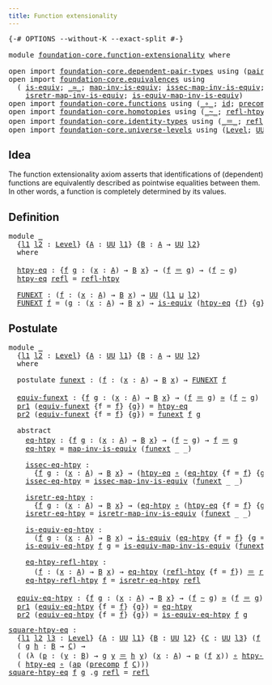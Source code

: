 ```yaml
---
title: Function extensionality
---
```


<pre class="Agda"><a id="49" class="Symbol">{-#</a> <a id="53" class="Keyword">OPTIONS</a> <a id="61" class="Pragma">--without-K</a> <a id="73" class="Pragma">--exact-split</a> <a id="87" class="Symbol">#-}</a>

<a id="92" class="Keyword">module</a> <a id="99" href="foundation-core.function-extensionality.html" class="Module">foundation-core.function-extensionality</a> <a id="139" class="Keyword">where</a>

<a id="146" class="Keyword">open</a> <a id="151" class="Keyword">import</a> <a id="158" href="foundation-core.dependent-pair-types.html" class="Module">foundation-core.dependent-pair-types</a> <a id="195" class="Keyword">using</a> <a id="201" class="Symbol">(</a><a id="202" href="foundation-core.dependent-pair-types.html#588" class="InductiveConstructor">pair</a><a id="206" class="Symbol">;</a> <a id="208" href="foundation-core.dependent-pair-types.html#605" class="Field">pr1</a><a id="211" class="Symbol">;</a> <a id="213" href="foundation-core.dependent-pair-types.html#617" class="Field">pr2</a><a id="216" class="Symbol">)</a>
<a id="218" class="Keyword">open</a> <a id="223" class="Keyword">import</a> <a id="230" href="foundation-core.equivalences.html" class="Module">foundation-core.equivalences</a> <a id="259" class="Keyword">using</a>
  <a id="267" class="Symbol">(</a> <a id="269" href="foundation-core.equivalences.html#1556" class="Function">is-equiv</a><a id="277" class="Symbol">;</a> <a id="279" href="foundation-core.equivalences.html#1621" class="Function Operator">_≃_</a><a id="282" class="Symbol">;</a> <a id="284" href="foundation-core.equivalences.html#4187" class="Function">map-inv-is-equiv</a><a id="300" class="Symbol">;</a> <a id="302" href="foundation-core.equivalences.html#4265" class="Function">issec-map-inv-is-equiv</a><a id="324" class="Symbol">;</a>
    <a id="330" href="foundation-core.equivalences.html#4395" class="Function">isretr-map-inv-is-equiv</a><a id="353" class="Symbol">;</a> <a id="355" href="foundation-core.equivalences.html#4720" class="Function">is-equiv-map-inv-is-equiv</a><a id="380" class="Symbol">)</a>
<a id="382" class="Keyword">open</a> <a id="387" class="Keyword">import</a> <a id="394" href="foundation-core.functions.html" class="Module">foundation-core.functions</a> <a id="420" class="Keyword">using</a> <a id="426" class="Symbol">(</a><a id="427" href="foundation-core.functions.html#420" class="Function Operator">_∘_</a><a id="430" class="Symbol">;</a> <a id="432" href="foundation-core.functions.html#322" class="Function">id</a><a id="434" class="Symbol">;</a> <a id="436" href="foundation-core.functions.html#938" class="Function">precomp</a><a id="443" class="Symbol">)</a>
<a id="445" class="Keyword">open</a> <a id="450" class="Keyword">import</a> <a id="457" href="foundation-core.homotopies.html" class="Module">foundation-core.homotopies</a> <a id="484" class="Keyword">using</a> <a id="490" class="Symbol">(</a><a id="491" href="foundation-core.homotopies.html#1249" class="Function Operator">_~_</a><a id="494" class="Symbol">;</a> <a id="496" href="foundation-core.homotopies.html#1368" class="Function">refl-htpy</a><a id="505" class="Symbol">)</a>
<a id="507" class="Keyword">open</a> <a id="512" class="Keyword">import</a> <a id="519" href="foundation-core.identity-types.html" class="Module">foundation-core.identity-types</a> <a id="550" class="Keyword">using</a> <a id="556" class="Symbol">(</a><a id="557" href="foundation-core.identity-types.html#1865" class="Function Operator">_＝_</a><a id="560" class="Symbol">;</a> <a id="562" href="foundation-core.identity-types.html#1820" class="InductiveConstructor">refl</a><a id="566" class="Symbol">;</a> <a id="568" href="foundation-core.identity-types.html#4003" class="Function">ap</a><a id="570" class="Symbol">)</a>
<a id="572" class="Keyword">open</a> <a id="577" class="Keyword">import</a> <a id="584" href="foundation-core.universe-levels.html" class="Module">foundation-core.universe-levels</a> <a id="616" class="Keyword">using</a> <a id="622" class="Symbol">(</a><a id="623" href="Agda.Primitive.html#597" class="Postulate">Level</a><a id="628" class="Symbol">;</a> <a id="630" href="foundation-core.universe-levels.html#235" class="Primitive">UU</a><a id="632" class="Symbol">;</a> <a id="634" href="Agda.Primitive.html#810" class="Primitive Operator">_⊔_</a><a id="637" class="Symbol">)</a>
</pre>
## Idea

The function extensionality axiom asserts that identifications of (dependent) functions are equivalently described as pointwise equalities between them. In other words, a function is completely determined by its values.

## Definition

<pre class="Agda"><a id="897" class="Keyword">module</a> <a id="904" href="foundation-core.function-extensionality.html#904" class="Module">_</a>
  <a id="908" class="Symbol">{</a><a id="909" href="foundation-core.function-extensionality.html#909" class="Bound">l1</a> <a id="912" href="foundation-core.function-extensionality.html#912" class="Bound">l2</a> <a id="915" class="Symbol">:</a> <a id="917" href="Agda.Primitive.html#597" class="Postulate">Level</a><a id="922" class="Symbol">}</a> <a id="924" class="Symbol">{</a><a id="925" href="foundation-core.function-extensionality.html#925" class="Bound">A</a> <a id="927" class="Symbol">:</a> <a id="929" href="foundation-core.universe-levels.html#235" class="Primitive">UU</a> <a id="932" href="foundation-core.function-extensionality.html#909" class="Bound">l1</a><a id="934" class="Symbol">}</a> <a id="936" class="Symbol">{</a><a id="937" href="foundation-core.function-extensionality.html#937" class="Bound">B</a> <a id="939" class="Symbol">:</a> <a id="941" href="foundation-core.function-extensionality.html#925" class="Bound">A</a> <a id="943" class="Symbol">→</a> <a id="945" href="foundation-core.universe-levels.html#235" class="Primitive">UU</a> <a id="948" href="foundation-core.function-extensionality.html#912" class="Bound">l2</a><a id="950" class="Symbol">}</a>
  <a id="954" class="Keyword">where</a>
  
  <a id="965" href="foundation-core.function-extensionality.html#965" class="Function">htpy-eq</a> <a id="973" class="Symbol">:</a> <a id="975" class="Symbol">{</a><a id="976" href="foundation-core.function-extensionality.html#976" class="Bound">f</a> <a id="978" href="foundation-core.function-extensionality.html#978" class="Bound">g</a> <a id="980" class="Symbol">:</a> <a id="982" class="Symbol">(</a><a id="983" href="foundation-core.function-extensionality.html#983" class="Bound">x</a> <a id="985" class="Symbol">:</a> <a id="987" href="foundation-core.function-extensionality.html#925" class="Bound">A</a><a id="988" class="Symbol">)</a> <a id="990" class="Symbol">→</a> <a id="992" href="foundation-core.function-extensionality.html#937" class="Bound">B</a> <a id="994" href="foundation-core.function-extensionality.html#983" class="Bound">x</a><a id="995" class="Symbol">}</a> <a id="997" class="Symbol">→</a> <a id="999" class="Symbol">(</a><a id="1000" href="foundation-core.function-extensionality.html#976" class="Bound">f</a> <a id="1002" href="foundation-core.identity-types.html#1865" class="Function Operator">＝</a> <a id="1004" href="foundation-core.function-extensionality.html#978" class="Bound">g</a><a id="1005" class="Symbol">)</a> <a id="1007" class="Symbol">→</a> <a id="1009" class="Symbol">(</a><a id="1010" href="foundation-core.function-extensionality.html#976" class="Bound">f</a> <a id="1012" href="foundation-core.homotopies.html#1249" class="Function Operator">~</a> <a id="1014" href="foundation-core.function-extensionality.html#978" class="Bound">g</a><a id="1015" class="Symbol">)</a>
  <a id="1019" href="foundation-core.function-extensionality.html#965" class="Function">htpy-eq</a> <a id="1027" href="foundation-core.identity-types.html#1820" class="InductiveConstructor">refl</a> <a id="1032" class="Symbol">=</a> <a id="1034" href="foundation-core.homotopies.html#1368" class="Function">refl-htpy</a>

  <a id="1047" href="foundation-core.function-extensionality.html#1047" class="Function">FUNEXT</a> <a id="1054" class="Symbol">:</a> <a id="1056" class="Symbol">(</a><a id="1057" href="foundation-core.function-extensionality.html#1057" class="Bound">f</a> <a id="1059" class="Symbol">:</a> <a id="1061" class="Symbol">(</a><a id="1062" href="foundation-core.function-extensionality.html#1062" class="Bound">x</a> <a id="1064" class="Symbol">:</a> <a id="1066" href="foundation-core.function-extensionality.html#925" class="Bound">A</a><a id="1067" class="Symbol">)</a> <a id="1069" class="Symbol">→</a> <a id="1071" href="foundation-core.function-extensionality.html#937" class="Bound">B</a> <a id="1073" href="foundation-core.function-extensionality.html#1062" class="Bound">x</a><a id="1074" class="Symbol">)</a> <a id="1076" class="Symbol">→</a> <a id="1078" href="foundation-core.universe-levels.html#235" class="Primitive">UU</a> <a id="1081" class="Symbol">(</a><a id="1082" href="foundation-core.function-extensionality.html#909" class="Bound">l1</a> <a id="1085" href="Agda.Primitive.html#810" class="Primitive Operator">⊔</a> <a id="1087" href="foundation-core.function-extensionality.html#912" class="Bound">l2</a><a id="1089" class="Symbol">)</a>
  <a id="1093" href="foundation-core.function-extensionality.html#1047" class="Function">FUNEXT</a> <a id="1100" href="foundation-core.function-extensionality.html#1100" class="Bound">f</a> <a id="1102" class="Symbol">=</a> <a id="1104" class="Symbol">(</a><a id="1105" href="foundation-core.function-extensionality.html#1105" class="Bound">g</a> <a id="1107" class="Symbol">:</a> <a id="1109" class="Symbol">(</a><a id="1110" href="foundation-core.function-extensionality.html#1110" class="Bound">x</a> <a id="1112" class="Symbol">:</a> <a id="1114" href="foundation-core.function-extensionality.html#925" class="Bound">A</a><a id="1115" class="Symbol">)</a> <a id="1117" class="Symbol">→</a> <a id="1119" href="foundation-core.function-extensionality.html#937" class="Bound">B</a> <a id="1121" href="foundation-core.function-extensionality.html#1110" class="Bound">x</a><a id="1122" class="Symbol">)</a> <a id="1124" class="Symbol">→</a> <a id="1126" href="foundation-core.equivalences.html#1556" class="Function">is-equiv</a> <a id="1135" class="Symbol">(</a><a id="1136" href="foundation-core.function-extensionality.html#965" class="Function">htpy-eq</a> <a id="1144" class="Symbol">{</a><a id="1145" href="foundation-core.function-extensionality.html#1100" class="Bound">f</a><a id="1146" class="Symbol">}</a> <a id="1148" class="Symbol">{</a><a id="1149" href="foundation-core.function-extensionality.html#1105" class="Bound">g</a><a id="1150" class="Symbol">})</a>
</pre>
## Postulate

<pre class="Agda"><a id="1180" class="Keyword">module</a> <a id="1187" href="foundation-core.function-extensionality.html#1187" class="Module">_</a>
  <a id="1191" class="Symbol">{</a><a id="1192" href="foundation-core.function-extensionality.html#1192" class="Bound">l1</a> <a id="1195" href="foundation-core.function-extensionality.html#1195" class="Bound">l2</a> <a id="1198" class="Symbol">:</a> <a id="1200" href="Agda.Primitive.html#597" class="Postulate">Level</a><a id="1205" class="Symbol">}</a> <a id="1207" class="Symbol">{</a><a id="1208" href="foundation-core.function-extensionality.html#1208" class="Bound">A</a> <a id="1210" class="Symbol">:</a> <a id="1212" href="foundation-core.universe-levels.html#235" class="Primitive">UU</a> <a id="1215" href="foundation-core.function-extensionality.html#1192" class="Bound">l1</a><a id="1217" class="Symbol">}</a> <a id="1219" class="Symbol">{</a><a id="1220" href="foundation-core.function-extensionality.html#1220" class="Bound">B</a> <a id="1222" class="Symbol">:</a> <a id="1224" href="foundation-core.function-extensionality.html#1208" class="Bound">A</a> <a id="1226" class="Symbol">→</a> <a id="1228" href="foundation-core.universe-levels.html#235" class="Primitive">UU</a> <a id="1231" href="foundation-core.function-extensionality.html#1195" class="Bound">l2</a><a id="1233" class="Symbol">}</a>
  <a id="1237" class="Keyword">where</a>
  
  <a id="1248" class="Keyword">postulate</a> <a id="1258" href="foundation-core.function-extensionality.html#1258" class="Postulate">funext</a> <a id="1265" class="Symbol">:</a> <a id="1267" class="Symbol">(</a><a id="1268" href="foundation-core.function-extensionality.html#1268" class="Bound">f</a> <a id="1270" class="Symbol">:</a> <a id="1272" class="Symbol">(</a><a id="1273" href="foundation-core.function-extensionality.html#1273" class="Bound">x</a> <a id="1275" class="Symbol">:</a> <a id="1277" href="foundation-core.function-extensionality.html#1208" class="Bound">A</a><a id="1278" class="Symbol">)</a> <a id="1280" class="Symbol">→</a> <a id="1282" href="foundation-core.function-extensionality.html#1220" class="Bound">B</a> <a id="1284" href="foundation-core.function-extensionality.html#1273" class="Bound">x</a><a id="1285" class="Symbol">)</a> <a id="1287" class="Symbol">→</a> <a id="1289" href="foundation-core.function-extensionality.html#1047" class="Function">FUNEXT</a> <a id="1296" href="foundation-core.function-extensionality.html#1268" class="Bound">f</a>

  <a id="1301" href="foundation-core.function-extensionality.html#1301" class="Function">equiv-funext</a> <a id="1314" class="Symbol">:</a> <a id="1316" class="Symbol">{</a><a id="1317" href="foundation-core.function-extensionality.html#1317" class="Bound">f</a> <a id="1319" href="foundation-core.function-extensionality.html#1319" class="Bound">g</a> <a id="1321" class="Symbol">:</a> <a id="1323" class="Symbol">(</a><a id="1324" href="foundation-core.function-extensionality.html#1324" class="Bound">x</a> <a id="1326" class="Symbol">:</a> <a id="1328" href="foundation-core.function-extensionality.html#1208" class="Bound">A</a><a id="1329" class="Symbol">)</a> <a id="1331" class="Symbol">→</a> <a id="1333" href="foundation-core.function-extensionality.html#1220" class="Bound">B</a> <a id="1335" href="foundation-core.function-extensionality.html#1324" class="Bound">x</a><a id="1336" class="Symbol">}</a> <a id="1338" class="Symbol">→</a> <a id="1340" class="Symbol">(</a><a id="1341" href="foundation-core.function-extensionality.html#1317" class="Bound">f</a> <a id="1343" href="foundation-core.identity-types.html#1865" class="Function Operator">＝</a> <a id="1345" href="foundation-core.function-extensionality.html#1319" class="Bound">g</a><a id="1346" class="Symbol">)</a> <a id="1348" href="foundation-core.equivalences.html#1621" class="Function Operator">≃</a> <a id="1350" class="Symbol">(</a><a id="1351" href="foundation-core.function-extensionality.html#1317" class="Bound">f</a> <a id="1353" href="foundation-core.homotopies.html#1249" class="Function Operator">~</a> <a id="1355" href="foundation-core.function-extensionality.html#1319" class="Bound">g</a><a id="1356" class="Symbol">)</a>
  <a id="1360" href="foundation-core.dependent-pair-types.html#605" class="Field">pr1</a> <a id="1364" class="Symbol">(</a><a id="1365" href="foundation-core.function-extensionality.html#1301" class="Function">equiv-funext</a> <a id="1378" class="Symbol">{</a><a id="1379" class="Argument">f</a> <a id="1381" class="Symbol">=</a> <a id="1383" href="foundation-core.function-extensionality.html#1383" class="Bound">f</a><a id="1384" class="Symbol">}</a> <a id="1386" class="Symbol">{</a><a id="1387" href="foundation-core.function-extensionality.html#1387" class="Bound">g</a><a id="1388" class="Symbol">})</a> <a id="1391" class="Symbol">=</a> <a id="1393" href="foundation-core.function-extensionality.html#965" class="Function">htpy-eq</a>
  <a id="1403" href="foundation-core.dependent-pair-types.html#617" class="Field">pr2</a> <a id="1407" class="Symbol">(</a><a id="1408" href="foundation-core.function-extensionality.html#1301" class="Function">equiv-funext</a> <a id="1421" class="Symbol">{</a><a id="1422" class="Argument">f</a> <a id="1424" class="Symbol">=</a> <a id="1426" href="foundation-core.function-extensionality.html#1426" class="Bound">f</a><a id="1427" class="Symbol">}</a> <a id="1429" class="Symbol">{</a><a id="1430" href="foundation-core.function-extensionality.html#1430" class="Bound">g</a><a id="1431" class="Symbol">})</a> <a id="1434" class="Symbol">=</a> <a id="1436" href="foundation-core.function-extensionality.html#1258" class="Postulate">funext</a> <a id="1443" href="foundation-core.function-extensionality.html#1426" class="Bound">f</a> <a id="1445" href="foundation-core.function-extensionality.html#1430" class="Bound">g</a>

  <a id="1450" class="Keyword">abstract</a>
    <a id="1463" href="foundation-core.function-extensionality.html#1463" class="Function">eq-htpy</a> <a id="1471" class="Symbol">:</a> <a id="1473" class="Symbol">{</a><a id="1474" href="foundation-core.function-extensionality.html#1474" class="Bound">f</a> <a id="1476" href="foundation-core.function-extensionality.html#1476" class="Bound">g</a> <a id="1478" class="Symbol">:</a> <a id="1480" class="Symbol">(</a><a id="1481" href="foundation-core.function-extensionality.html#1481" class="Bound">x</a> <a id="1483" class="Symbol">:</a> <a id="1485" href="foundation-core.function-extensionality.html#1208" class="Bound">A</a><a id="1486" class="Symbol">)</a> <a id="1488" class="Symbol">→</a> <a id="1490" href="foundation-core.function-extensionality.html#1220" class="Bound">B</a> <a id="1492" href="foundation-core.function-extensionality.html#1481" class="Bound">x</a><a id="1493" class="Symbol">}</a> <a id="1495" class="Symbol">→</a> <a id="1497" class="Symbol">(</a><a id="1498" href="foundation-core.function-extensionality.html#1474" class="Bound">f</a> <a id="1500" href="foundation-core.homotopies.html#1249" class="Function Operator">~</a> <a id="1502" href="foundation-core.function-extensionality.html#1476" class="Bound">g</a><a id="1503" class="Symbol">)</a> <a id="1505" class="Symbol">→</a> <a id="1507" href="foundation-core.function-extensionality.html#1474" class="Bound">f</a> <a id="1509" href="foundation-core.identity-types.html#1865" class="Function Operator">＝</a> <a id="1511" href="foundation-core.function-extensionality.html#1476" class="Bound">g</a>
    <a id="1517" href="foundation-core.function-extensionality.html#1463" class="Function">eq-htpy</a> <a id="1525" class="Symbol">=</a> <a id="1527" href="foundation-core.equivalences.html#4187" class="Function">map-inv-is-equiv</a> <a id="1544" class="Symbol">(</a><a id="1545" href="foundation-core.function-extensionality.html#1258" class="Postulate">funext</a> <a id="1552" class="Symbol">_</a> <a id="1554" class="Symbol">_)</a>
  
    <a id="1564" href="foundation-core.function-extensionality.html#1564" class="Function">issec-eq-htpy</a> <a id="1578" class="Symbol">:</a>
      <a id="1586" class="Symbol">{</a><a id="1587" href="foundation-core.function-extensionality.html#1587" class="Bound">f</a> <a id="1589" href="foundation-core.function-extensionality.html#1589" class="Bound">g</a> <a id="1591" class="Symbol">:</a> <a id="1593" class="Symbol">(</a><a id="1594" href="foundation-core.function-extensionality.html#1594" class="Bound">x</a> <a id="1596" class="Symbol">:</a> <a id="1598" href="foundation-core.function-extensionality.html#1208" class="Bound">A</a><a id="1599" class="Symbol">)</a> <a id="1601" class="Symbol">→</a> <a id="1603" href="foundation-core.function-extensionality.html#1220" class="Bound">B</a> <a id="1605" href="foundation-core.function-extensionality.html#1594" class="Bound">x</a><a id="1606" class="Symbol">}</a> <a id="1608" class="Symbol">→</a> <a id="1610" class="Symbol">(</a><a id="1611" href="foundation-core.function-extensionality.html#965" class="Function">htpy-eq</a> <a id="1619" href="foundation-core.functions.html#420" class="Function Operator">∘</a> <a id="1621" class="Symbol">(</a><a id="1622" href="foundation-core.function-extensionality.html#1463" class="Function">eq-htpy</a> <a id="1630" class="Symbol">{</a><a id="1631" class="Argument">f</a> <a id="1633" class="Symbol">=</a> <a id="1635" href="foundation-core.function-extensionality.html#1587" class="Bound">f</a><a id="1636" class="Symbol">}</a> <a id="1638" class="Symbol">{</a><a id="1639" class="Argument">g</a> <a id="1641" class="Symbol">=</a> <a id="1643" href="foundation-core.function-extensionality.html#1589" class="Bound">g</a><a id="1644" class="Symbol">}))</a> <a id="1648" href="foundation-core.homotopies.html#1249" class="Function Operator">~</a> <a id="1650" href="foundation-core.functions.html#322" class="Function">id</a>
    <a id="1657" href="foundation-core.function-extensionality.html#1564" class="Function">issec-eq-htpy</a> <a id="1671" class="Symbol">=</a> <a id="1673" href="foundation-core.equivalences.html#4265" class="Function">issec-map-inv-is-equiv</a> <a id="1696" class="Symbol">(</a><a id="1697" href="foundation-core.function-extensionality.html#1258" class="Postulate">funext</a> <a id="1704" class="Symbol">_</a> <a id="1706" class="Symbol">_)</a>
  
    <a id="1716" href="foundation-core.function-extensionality.html#1716" class="Function">isretr-eq-htpy</a> <a id="1731" class="Symbol">:</a>
      <a id="1739" class="Symbol">{</a><a id="1740" href="foundation-core.function-extensionality.html#1740" class="Bound">f</a> <a id="1742" href="foundation-core.function-extensionality.html#1742" class="Bound">g</a> <a id="1744" class="Symbol">:</a> <a id="1746" class="Symbol">(</a><a id="1747" href="foundation-core.function-extensionality.html#1747" class="Bound">x</a> <a id="1749" class="Symbol">:</a> <a id="1751" href="foundation-core.function-extensionality.html#1208" class="Bound">A</a><a id="1752" class="Symbol">)</a> <a id="1754" class="Symbol">→</a> <a id="1756" href="foundation-core.function-extensionality.html#1220" class="Bound">B</a> <a id="1758" href="foundation-core.function-extensionality.html#1747" class="Bound">x</a><a id="1759" class="Symbol">}</a> <a id="1761" class="Symbol">→</a> <a id="1763" class="Symbol">(</a><a id="1764" href="foundation-core.function-extensionality.html#1463" class="Function">eq-htpy</a> <a id="1772" href="foundation-core.functions.html#420" class="Function Operator">∘</a> <a id="1774" class="Symbol">(</a><a id="1775" href="foundation-core.function-extensionality.html#965" class="Function">htpy-eq</a> <a id="1783" class="Symbol">{</a><a id="1784" class="Argument">f</a> <a id="1786" class="Symbol">=</a> <a id="1788" href="foundation-core.function-extensionality.html#1740" class="Bound">f</a><a id="1789" class="Symbol">}</a> <a id="1791" class="Symbol">{</a><a id="1792" class="Argument">g</a> <a id="1794" class="Symbol">=</a> <a id="1796" href="foundation-core.function-extensionality.html#1742" class="Bound">g</a><a id="1797" class="Symbol">}))</a> <a id="1801" href="foundation-core.homotopies.html#1249" class="Function Operator">~</a> <a id="1803" href="foundation-core.functions.html#322" class="Function">id</a>
    <a id="1810" href="foundation-core.function-extensionality.html#1716" class="Function">isretr-eq-htpy</a> <a id="1825" class="Symbol">=</a> <a id="1827" href="foundation-core.equivalences.html#4395" class="Function">isretr-map-inv-is-equiv</a> <a id="1851" class="Symbol">(</a><a id="1852" href="foundation-core.function-extensionality.html#1258" class="Postulate">funext</a> <a id="1859" class="Symbol">_</a> <a id="1861" class="Symbol">_)</a>

    <a id="1869" href="foundation-core.function-extensionality.html#1869" class="Function">is-equiv-eq-htpy</a> <a id="1886" class="Symbol">:</a>
      <a id="1894" class="Symbol">(</a><a id="1895" href="foundation-core.function-extensionality.html#1895" class="Bound">f</a> <a id="1897" href="foundation-core.function-extensionality.html#1897" class="Bound">g</a> <a id="1899" class="Symbol">:</a> <a id="1901" class="Symbol">(</a><a id="1902" href="foundation-core.function-extensionality.html#1902" class="Bound">x</a> <a id="1904" class="Symbol">:</a> <a id="1906" href="foundation-core.function-extensionality.html#1208" class="Bound">A</a><a id="1907" class="Symbol">)</a> <a id="1909" class="Symbol">→</a> <a id="1911" href="foundation-core.function-extensionality.html#1220" class="Bound">B</a> <a id="1913" href="foundation-core.function-extensionality.html#1902" class="Bound">x</a><a id="1914" class="Symbol">)</a> <a id="1916" class="Symbol">→</a> <a id="1918" href="foundation-core.equivalences.html#1556" class="Function">is-equiv</a> <a id="1927" class="Symbol">(</a><a id="1928" href="foundation-core.function-extensionality.html#1463" class="Function">eq-htpy</a> <a id="1936" class="Symbol">{</a><a id="1937" class="Argument">f</a> <a id="1939" class="Symbol">=</a> <a id="1941" href="foundation-core.function-extensionality.html#1895" class="Bound">f</a><a id="1942" class="Symbol">}</a> <a id="1944" class="Symbol">{</a><a id="1945" class="Argument">g</a> <a id="1947" class="Symbol">=</a> <a id="1949" href="foundation-core.function-extensionality.html#1897" class="Bound">g</a><a id="1950" class="Symbol">})</a>
    <a id="1957" href="foundation-core.function-extensionality.html#1869" class="Function">is-equiv-eq-htpy</a> <a id="1974" href="foundation-core.function-extensionality.html#1974" class="Bound">f</a> <a id="1976" href="foundation-core.function-extensionality.html#1976" class="Bound">g</a> <a id="1978" class="Symbol">=</a> <a id="1980" href="foundation-core.equivalences.html#4720" class="Function">is-equiv-map-inv-is-equiv</a> <a id="2006" class="Symbol">(</a><a id="2007" href="foundation-core.function-extensionality.html#1258" class="Postulate">funext</a> <a id="2014" class="Symbol">_</a> <a id="2016" class="Symbol">_)</a>

    <a id="2024" href="foundation-core.function-extensionality.html#2024" class="Function">eq-htpy-refl-htpy</a> <a id="2042" class="Symbol">:</a>
      <a id="2050" class="Symbol">(</a><a id="2051" href="foundation-core.function-extensionality.html#2051" class="Bound">f</a> <a id="2053" class="Symbol">:</a> <a id="2055" class="Symbol">(</a><a id="2056" href="foundation-core.function-extensionality.html#2056" class="Bound">x</a> <a id="2058" class="Symbol">:</a> <a id="2060" href="foundation-core.function-extensionality.html#1208" class="Bound">A</a><a id="2061" class="Symbol">)</a> <a id="2063" class="Symbol">→</a> <a id="2065" href="foundation-core.function-extensionality.html#1220" class="Bound">B</a> <a id="2067" href="foundation-core.function-extensionality.html#2056" class="Bound">x</a><a id="2068" class="Symbol">)</a> <a id="2070" class="Symbol">→</a> <a id="2072" href="foundation-core.function-extensionality.html#1463" class="Function">eq-htpy</a> <a id="2080" class="Symbol">(</a><a id="2081" href="foundation-core.homotopies.html#1368" class="Function">refl-htpy</a> <a id="2091" class="Symbol">{</a><a id="2092" class="Argument">f</a> <a id="2094" class="Symbol">=</a> <a id="2096" href="foundation-core.function-extensionality.html#2051" class="Bound">f</a><a id="2097" class="Symbol">})</a> <a id="2100" href="foundation-core.identity-types.html#1865" class="Function Operator">＝</a> <a id="2102" href="foundation-core.identity-types.html#1820" class="InductiveConstructor">refl</a>
    <a id="2111" href="foundation-core.function-extensionality.html#2024" class="Function">eq-htpy-refl-htpy</a> <a id="2129" href="foundation-core.function-extensionality.html#2129" class="Bound">f</a> <a id="2131" class="Symbol">=</a> <a id="2133" href="foundation-core.function-extensionality.html#1716" class="Function">isretr-eq-htpy</a> <a id="2148" href="foundation-core.identity-types.html#1820" class="InductiveConstructor">refl</a>

  <a id="2156" href="foundation-core.function-extensionality.html#2156" class="Function">equiv-eq-htpy</a> <a id="2170" class="Symbol">:</a> <a id="2172" class="Symbol">{</a><a id="2173" href="foundation-core.function-extensionality.html#2173" class="Bound">f</a> <a id="2175" href="foundation-core.function-extensionality.html#2175" class="Bound">g</a> <a id="2177" class="Symbol">:</a> <a id="2179" class="Symbol">(</a><a id="2180" href="foundation-core.function-extensionality.html#2180" class="Bound">x</a> <a id="2182" class="Symbol">:</a> <a id="2184" href="foundation-core.function-extensionality.html#1208" class="Bound">A</a><a id="2185" class="Symbol">)</a> <a id="2187" class="Symbol">→</a> <a id="2189" href="foundation-core.function-extensionality.html#1220" class="Bound">B</a> <a id="2191" href="foundation-core.function-extensionality.html#2180" class="Bound">x</a><a id="2192" class="Symbol">}</a> <a id="2194" class="Symbol">→</a> <a id="2196" class="Symbol">(</a><a id="2197" href="foundation-core.function-extensionality.html#2173" class="Bound">f</a> <a id="2199" href="foundation-core.homotopies.html#1249" class="Function Operator">~</a> <a id="2201" href="foundation-core.function-extensionality.html#2175" class="Bound">g</a><a id="2202" class="Symbol">)</a> <a id="2204" href="foundation-core.equivalences.html#1621" class="Function Operator">≃</a> <a id="2206" class="Symbol">(</a><a id="2207" href="foundation-core.function-extensionality.html#2173" class="Bound">f</a> <a id="2209" href="foundation-core.identity-types.html#1865" class="Function Operator">＝</a> <a id="2211" href="foundation-core.function-extensionality.html#2175" class="Bound">g</a><a id="2212" class="Symbol">)</a>
  <a id="2216" href="foundation-core.dependent-pair-types.html#605" class="Field">pr1</a> <a id="2220" class="Symbol">(</a><a id="2221" href="foundation-core.function-extensionality.html#2156" class="Function">equiv-eq-htpy</a> <a id="2235" class="Symbol">{</a><a id="2236" class="Argument">f</a> <a id="2238" class="Symbol">=</a> <a id="2240" href="foundation-core.function-extensionality.html#2240" class="Bound">f</a><a id="2241" class="Symbol">}</a> <a id="2243" class="Symbol">{</a><a id="2244" href="foundation-core.function-extensionality.html#2244" class="Bound">g</a><a id="2245" class="Symbol">})</a> <a id="2248" class="Symbol">=</a> <a id="2250" href="foundation-core.function-extensionality.html#1463" class="Function">eq-htpy</a>
  <a id="2260" href="foundation-core.dependent-pair-types.html#617" class="Field">pr2</a> <a id="2264" class="Symbol">(</a><a id="2265" href="foundation-core.function-extensionality.html#2156" class="Function">equiv-eq-htpy</a> <a id="2279" class="Symbol">{</a><a id="2280" class="Argument">f</a> <a id="2282" class="Symbol">=</a> <a id="2284" href="foundation-core.function-extensionality.html#2284" class="Bound">f</a><a id="2285" class="Symbol">}</a> <a id="2287" class="Symbol">{</a><a id="2288" href="foundation-core.function-extensionality.html#2288" class="Bound">g</a><a id="2289" class="Symbol">})</a> <a id="2292" class="Symbol">=</a> <a id="2294" href="foundation-core.function-extensionality.html#1869" class="Function">is-equiv-eq-htpy</a> <a id="2311" href="foundation-core.function-extensionality.html#2284" class="Bound">f</a> <a id="2313" href="foundation-core.function-extensionality.html#2288" class="Bound">g</a>
</pre>
<pre class="Agda"><a id="square-htpy-eq"></a><a id="2328" href="foundation-core.function-extensionality.html#2328" class="Function">square-htpy-eq</a> <a id="2343" class="Symbol">:</a>
  <a id="2347" class="Symbol">{</a><a id="2348" href="foundation-core.function-extensionality.html#2348" class="Bound">l1</a> <a id="2351" href="foundation-core.function-extensionality.html#2351" class="Bound">l2</a> <a id="2354" href="foundation-core.function-extensionality.html#2354" class="Bound">l3</a> <a id="2357" class="Symbol">:</a> <a id="2359" href="Agda.Primitive.html#597" class="Postulate">Level</a><a id="2364" class="Symbol">}</a> <a id="2366" class="Symbol">{</a><a id="2367" href="foundation-core.function-extensionality.html#2367" class="Bound">A</a> <a id="2369" class="Symbol">:</a> <a id="2371" href="foundation-core.universe-levels.html#235" class="Primitive">UU</a> <a id="2374" href="foundation-core.function-extensionality.html#2348" class="Bound">l1</a><a id="2376" class="Symbol">}</a> <a id="2378" class="Symbol">{</a><a id="2379" href="foundation-core.function-extensionality.html#2379" class="Bound">B</a> <a id="2381" class="Symbol">:</a> <a id="2383" href="foundation-core.universe-levels.html#235" class="Primitive">UU</a> <a id="2386" href="foundation-core.function-extensionality.html#2351" class="Bound">l2</a><a id="2388" class="Symbol">}</a> <a id="2390" class="Symbol">{</a><a id="2391" href="foundation-core.function-extensionality.html#2391" class="Bound">C</a> <a id="2393" class="Symbol">:</a> <a id="2395" href="foundation-core.universe-levels.html#235" class="Primitive">UU</a> <a id="2398" href="foundation-core.function-extensionality.html#2354" class="Bound">l3</a><a id="2400" class="Symbol">}</a> <a id="2402" class="Symbol">(</a><a id="2403" href="foundation-core.function-extensionality.html#2403" class="Bound">f</a> <a id="2405" class="Symbol">:</a> <a id="2407" href="foundation-core.function-extensionality.html#2367" class="Bound">A</a> <a id="2409" class="Symbol">→</a> <a id="2411" href="foundation-core.function-extensionality.html#2379" class="Bound">B</a><a id="2412" class="Symbol">)</a> <a id="2414" class="Symbol">→</a>
  <a id="2418" class="Symbol">(</a> <a id="2420" href="foundation-core.function-extensionality.html#2420" class="Bound">g</a> <a id="2422" href="foundation-core.function-extensionality.html#2422" class="Bound">h</a> <a id="2424" class="Symbol">:</a> <a id="2426" href="foundation-core.function-extensionality.html#2379" class="Bound">B</a> <a id="2428" class="Symbol">→</a> <a id="2430" href="foundation-core.function-extensionality.html#2391" class="Bound">C</a><a id="2431" class="Symbol">)</a> <a id="2433" class="Symbol">→</a>
  <a id="2437" class="Symbol">(</a> <a id="2439" class="Symbol">(λ</a> <a id="2442" class="Symbol">(</a><a id="2443" href="foundation-core.function-extensionality.html#2443" class="Bound">p</a> <a id="2445" class="Symbol">:</a> <a id="2447" class="Symbol">(</a><a id="2448" href="foundation-core.function-extensionality.html#2448" class="Bound">y</a> <a id="2450" class="Symbol">:</a> <a id="2452" href="foundation-core.function-extensionality.html#2379" class="Bound">B</a><a id="2453" class="Symbol">)</a> <a id="2455" class="Symbol">→</a> <a id="2457" href="foundation-core.function-extensionality.html#2420" class="Bound">g</a> <a id="2459" href="foundation-core.function-extensionality.html#2448" class="Bound">y</a> <a id="2461" href="foundation-core.identity-types.html#1865" class="Function Operator">＝</a> <a id="2463" href="foundation-core.function-extensionality.html#2422" class="Bound">h</a> <a id="2465" href="foundation-core.function-extensionality.html#2448" class="Bound">y</a><a id="2466" class="Symbol">)</a> <a id="2468" class="Symbol">(</a><a id="2469" href="foundation-core.function-extensionality.html#2469" class="Bound">x</a> <a id="2471" class="Symbol">:</a> <a id="2473" href="foundation-core.function-extensionality.html#2367" class="Bound">A</a><a id="2474" class="Symbol">)</a> <a id="2476" class="Symbol">→</a> <a id="2478" href="foundation-core.function-extensionality.html#2443" class="Bound">p</a> <a id="2480" class="Symbol">(</a><a id="2481" href="foundation-core.function-extensionality.html#2403" class="Bound">f</a> <a id="2483" href="foundation-core.function-extensionality.html#2469" class="Bound">x</a><a id="2484" class="Symbol">))</a> <a id="2487" href="foundation-core.functions.html#420" class="Function Operator">∘</a> <a id="2489" href="foundation-core.function-extensionality.html#965" class="Function">htpy-eq</a><a id="2496" class="Symbol">)</a> <a id="2498" href="foundation-core.homotopies.html#1249" class="Function Operator">~</a>
  <a id="2502" class="Symbol">(</a> <a id="2504" href="foundation-core.function-extensionality.html#965" class="Function">htpy-eq</a> <a id="2512" href="foundation-core.functions.html#420" class="Function Operator">∘</a> <a id="2514" class="Symbol">(</a><a id="2515" href="foundation-core.identity-types.html#4003" class="Function">ap</a> <a id="2518" class="Symbol">(</a><a id="2519" href="foundation-core.functions.html#938" class="Function">precomp</a> <a id="2527" href="foundation-core.function-extensionality.html#2403" class="Bound">f</a> <a id="2529" href="foundation-core.function-extensionality.html#2391" class="Bound">C</a><a id="2530" class="Symbol">)))</a>
<a id="2534" href="foundation-core.function-extensionality.html#2328" class="Function">square-htpy-eq</a> <a id="2549" href="foundation-core.function-extensionality.html#2549" class="Bound">f</a> <a id="2551" href="foundation-core.function-extensionality.html#2551" class="Bound">g</a> <a id="2553" class="DottedPattern Symbol">.</a><a id="2554" href="foundation-core.function-extensionality.html#2551" class="DottedPattern Bound">g</a> <a id="2556" href="foundation-core.identity-types.html#1820" class="InductiveConstructor">refl</a> <a id="2561" class="Symbol">=</a> <a id="2563" href="foundation-core.identity-types.html#1820" class="InductiveConstructor">refl</a>
</pre>
